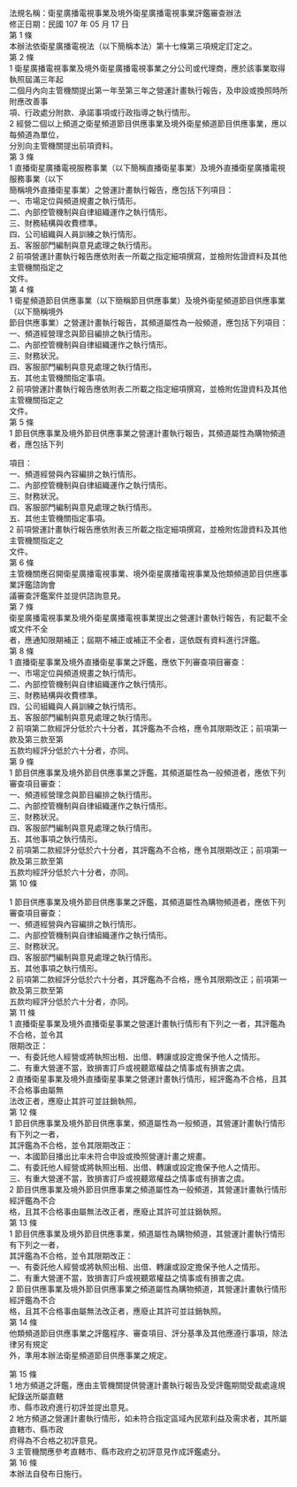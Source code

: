 法規名稱：衛星廣播電視事業及境外衛星廣播電視事業評鑑審查辦法  
修正日期：民國 107 年 05 月 17 日  
第 1 條  
本辦法依衛星廣播電視法（以下簡稱本法）第十七條第三項規定訂定之。  
第 2 條  
1 衛星廣播電視事業及境外衛星廣播電視事業之分公司或代理商，應於該事業取得執照屆滿三年起  
二個月內向主管機關提出第一年至第三年之營運計畫執行報告，及申設或換照時所附應改善事  
項、行政處分附款、承諾事項或行政指導之執行情形。  
2 經營二個以上頻道之衛星頻道節目供應事業及境外衛星頻道節目供應事業，應以每頻道為單位，  
分別向主管機關提出前項資料。  
第 3 條  
1 直播衛星廣播電視服務事業（以下簡稱直播衛星事業）及境外直播衛星廣播電視服務事業（以下  
簡稱境外直播衛星事業）之營運計畫執行報告，應包括下列項目：  
一、市場定位與頻道規畫之執行情形。  
二、內部控管機制與自律組織運作之執行情形。  
三、財務結構與收費標準。  
四、公司組織與人員訓練之執行情形。  
五、客服部門編制與意見處理之執行情形。  
2 前項營運計畫執行報告應依附表一所載之指定細項撰寫，並檢附佐證資料及其他主管機關指定之  
文件。  
第 4 條  
1 衛星頻道節目供應事業（以下簡稱節目供應事業）及境外衛星頻道節目供應事業（以下簡稱境外  
節目供應事業）之營運計畫執行報告，其頻道屬性為一般頻道，應包括下列項目：  
一、頻道經營理念與節目編排之執行情形。  
二、內部控管機制與自律組織運作之執行情形。  
三、財務狀況。  
四、客服部門編制與意見處理之執行情形。  
五、其他主管機關指定事項。  
2 前項營運計畫執行報告應依附表二所載之指定細項撰寫，並檢附佐證資料及其他主管機關指定之  
文件。  
第 5 條  
1 節目供應事業及境外節目供應事業之營運計畫執行報告，其頻道屬性為購物頻道者，應包括下列  


項目：  
一、頻道經營與內容編排之執行情形。  
二、內部控管機制與自律組織運作之執行情形。  
三、財務狀況。  
四、客服部門編制與意見處理之執行情形。  
五、其他主管機關指定事項。  
2 前項營運計畫執行報告應依附表三所載之指定細項撰寫，並檢附佐證資料及其他主管機關指定之  
文件。  
第 6 條  
主管機關應召開衛星廣播電視事業、境外衛星廣播電視事業及他類頻道節目供應事業評鑑諮詢會  
議審查評鑑案件並提供諮詢意見。  
第 7 條  
衛星廣播電視事業及境外衛星廣播電視事業提出之營運計畫執行報告，有記載不全或文件不全  
者，應通知限期補正；屆期不補正或補正不全者，逕依既有資料進行評鑑。  
第 8 條  
1 直播衛星事業及境外直播衛星事業之評鑑，應依下列審查項目審查：  
一、市場定位與頻道規畫之執行情形。  
二、內部控管機制與自律組織運作之執行情形。  
三、財務結構與收費標準。  
四、公司組織與人員訓練之執行情形。  
五、客服部門編制與意見處理之執行情形。  
2 前項第二款經評分低於六十分者，其評鑑為不合格，應令其限期改正；前項第一款及第三款至第  
五款均經評分低於六十分者，亦同。  
第 9 條  
1 節目供應事業及境外節目供應事業之評鑑，其頻道屬性為一般頻道者，應依下列審查項目審查：  
一、頻道經營理念與節目編排之執行情形。  
二、內部控管機制與自律組織運作之執行情形。  
三、財務狀況。  
四、客服部門編制與意見處理之執行情形。  
五、其他事項之執行情形。  
2 前項第二款經評分低於六十分者，其評鑑為不合格，應令其限期改正；前項第一款及第三款至第  
五款均經評分低於六十分者，亦同。  
第 10 條  


1 節目供應事業及境外節目供應事業之評鑑，其頻道屬性為購物頻道者，應依下列審查項目審查：  
一、頻道經營與內容編排之執行情形。  
二、內部控管機制與自律組織運作之執行情形。  
三、財務狀況。  
四、客服部門編制與意見處理之執行情形。  
五、其他事項之執行情形。  
2 前項第二款經評分低於六十分者，其評鑑為不合格，應令其限期改正；前項第一款及第三款至第  
五款均經評分低於六十分者，亦同。  
第 11 條  
1 直播衛星事業及境外直播衛星事業之營運計畫執行情形有下列之一者，其評鑑為不合格，並令其  
限期改正：  
一、有委託他人經營或將執照出租、出借、轉讓或設定擔保予他人之情形。  
二、有重大營運不當，致損害訂戶或視聽眾權益之情事或有損害之虞。  
2 直播衛星事業及境外直播衛星事業之營運計畫執行情形，經評鑑為不合格，且其不合格事由屬無  
法改正者，應廢止其許可並註銷執照。  
第 12 條  
1 節目供應事業及境外節目供應事業，頻道屬性為一般頻道，其營運計畫執行情形有下列之一者，  
其評鑑為不合格，並令其限期改正：  
一、本國節目播出比率未符合申設或換照營運計畫之規畫。  
二、有委託他人經營或將執照出租、出借、轉讓或設定擔保予他人之情形。  
三、有重大營運不當，致損害訂戶或視聽眾權益之情事或有損害之虞。  
2 節目供應事業及境外節目供應事業之頻道屬性為一般頻道，其營運計畫執行情形經評鑑為不合  
格，且其不合格事由屬無法改正者，應廢止其許可並註銷執照。  
第 13 條  
1 節目供應事業及境外節目供應事業，頻道屬性為購物頻道，其營運計畫執行情形有下列之一者，  
其評鑑為不合格，並令其限期改正：  
一、有委託他人經營或將執照出租、出借、轉讓或設定擔保予他人之情形。  
二、有重大營運不當，致損害訂戶或視聽眾權益之情事或有損害之虞。  
2 節目供應事業及境外節目供應事業之頻道屬性為購物頻道，其營運計畫執行情形經評鑑為不合  
格，且其不合格事由屬無法改正者，應廢止其許可並註銷執照。  
第 14 條  
他類頻道節目供應事業之評鑑程序、審查項目、評分基準及其他應遵行事項，除法律另有規定  
外，準用本辦法衛星頻道節目供應事業之規定。  


第 15 條  
1 地方頻道之評鑑，應由主管機關提供營運計畫執行報告及受評鑑期間受裁處違規紀錄送所屬直轄  
市、縣市政府進行初評並提出意見。  
2 地方頻道之營運計畫執行情形，如未符合指定區域內民眾利益及需求者，其所屬直轄市、縣市政  
府得為不合格之初評意見。  
3 主管機關應參考直轄市、縣市政府之初評意見作成評鑑處分。  
第 16 條  
本辦法自發布日施行。  


